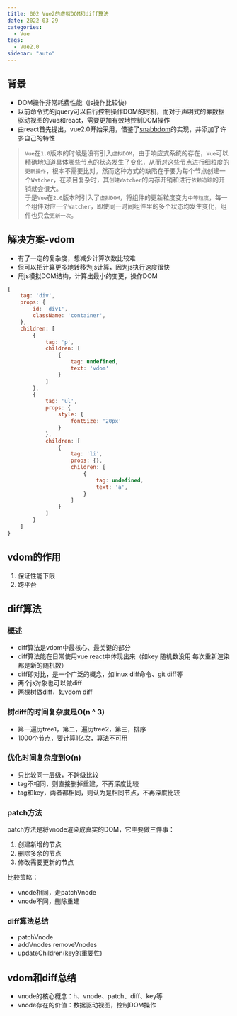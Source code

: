 ```yaml
---
title: 002 Vue2的虚拟DOM和diff算法
date: 2022-03-29
categories:
  - Vue
tags:
  - Vue2.0
sidebar: "auto"
---
```


## 背景
- DOM操作非常耗费性能（js操作比较快）
- 以前命令式的jquery可以自行控制操作DOM的时机，而对于声明式的靠数据驱动视图的vue和react，需要更加有效地控制DOM操作
- 由react首先提出，vue2.0开始采用，借鉴了[snabbdom](https://github.com/snabbdom/snabbdom)的实现，并添加了许多自己的特性

> `Vue`在`1.0`版本的时候是没有引入`虚拟DOM`，由于响应式系统的存在，`Vue`可以精确地知道具体哪些节点的状态发生了变化，从而对这些节点进行细粒度的`更新操作`，根本不需要比对。然而这种方式的缺陷在于要为每个节点创建一个`Watcher`，在项目复杂时，其`创建Watcher`的内存开销和进行`依赖追踪`的开销就会很大。<br/>
于是`Vue`在`2.0`版本时引入了`虚拟DOM`，将组件的更新粒度变为`中等粒度`，每一个组件对应一个`Watcher`，即使同一时间组件里的多个状态均发生变化，组件也只会`更新一次`。

## 解决方案-vdom
- 有了一定的复杂度，想减少计算次数比较难
- 但可以把计算更多地转移为js计算，因为js执行速度很快
- 用js模拟DOM结构，计算出最小的变更，操作DOM
```js
{
    tag: 'div',
    props: {
        id: 'div1',
        className: 'container',
    },
    children: [
        {
            tag: 'p',
            children: [
                {
                    tag: undefined,
                    text: 'vdom'
                }
            ]
        },
        {
            tag: 'ul',
            props: {
                style: {
                    fontSize: '20px'
                }
            },
            children: [
                {
                    tag: 'li',
                    props: {},
                    children: [
                        {
                            tag: undefined,
                            text: 'a',
                        }
                    ]
                }
            ]
        }
    ]
}
```

## vdom的作用
1. 保证性能下限
2. 跨平台

## diff算法
### 概述
- diff算法是vdom中最核心、最关键的部分
- diff算法能在日常使用vue react中体现出来（如key 随机数没用 每次重新渲染都是新的随机数）
- diff即对比，是一个广泛的概念，如linux diff命令、git diff等
- 两个js对象也可以做diff
- 两棵树做diff，如vdom diff

### 树diff的时间复杂度是O(n ^ 3)
- 第一遍历tree1，第二，遍历tree2，第三，排序
- 1000个节点，要计算1亿次，算法不可用

### 优化时间复杂度到O(n)
- 只比较同一层级，不跨级比较
- tag不相同，则直接删掉重建，不再深度比较
- tag和key，两者都相同，则认为是相同节点，不再深度比较

### patch方法
patch方法是将vnode渲染成真实的DOM，它主要做三件事：
1. 创建新增的节点
2. 删除多余的节点
3. 修改需要更新的节点

比较策略：
- vnode相同，走patchVnode
- vnode不同，删除重建



### diff算法总结
- patchVnode
- addVnodes removeVnodes
- updateChildren(key的重要性)

## vdom和diff总结
- vnode的核心概念：h、vnode、patch、diff、key等
- vnode存在的价值：数据驱动视图，控制DOM操作



